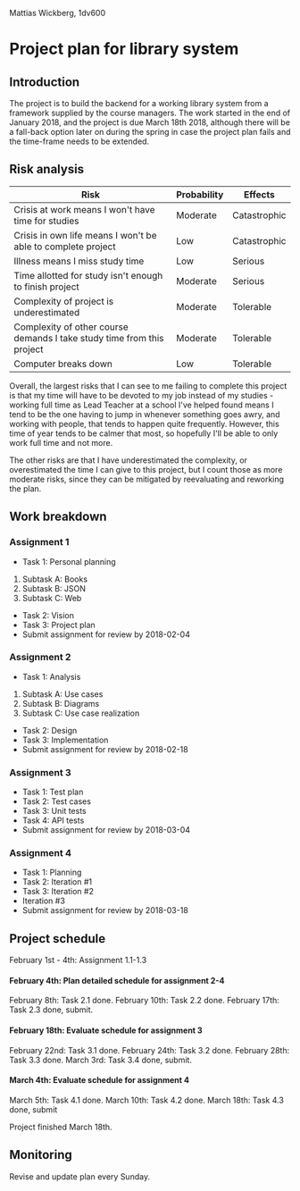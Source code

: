Mattias Wickberg,
1dv600

# Project plan for library system

## Introduction
The project is to build the backend for a working library system from a framework supplied by the course managers. The work started in the end of January 2018, and the project is due March 18th 2018, although there will be a fall-back option later on during the spring in case the project plan fails and the time-frame needs to be extended. 

## Risk analysis

| Risk |Probability|Effects|
|---------------|---------------|---------------|
|Crisis at work means I won't have time for studies|Moderate|Catastrophic|
|Crisis in own life means I won't be able to complete project| Low | Catastrophic|
|Illness means I miss study time|Low|Serious|
|Time allotted for study isn't enough to finish project|Moderate|Serious|
|Complexity of project is underestimated|Moderate|Tolerable|
|Complexity of other course demands I take study time from this project|Moderate|Tolerable|
|Computer breaks down|Low|Tolerable|

Overall, the largest risks that I can see to me failing to complete this project is that my time will have to be devoted to my job instead of my studies - working full time as Lead Teacher at a school I've helped found means I tend to be the one having to jump in whenever something goes awry, and working with people, that tends to happen quite frequently. However, this time of year tends to be calmer that most, so hopefully I'll be able to only work full time and not more. 

The other risks are that I have underestimated the complexity, or overestimated the time I can give to this project, but I count those as more moderate risks, since they can be mitigated by reevaluating and reworking the plan.

## Work breakdown

### Assignment 1
* Task 1: Personal planning
1. Subtask A: Books
2. Subtask B: JSON
3. Subtask C: Web

* Task 2: Vision
* Task 3: Project plan
* Submit assignment for review by 2018-02-04

### Assignment 2
* Task 1: Analysis
1. Subtask A: Use cases
2. Subtask B: Diagrams
3. Subtask C: Use case realization 

* Task 2: Design
* Task 3: Implementation
* Submit assignment for review by 2018-02-18

### Assignment 3

* Task 1: Test plan
* Task 2: Test cases
* Task 3: Unit tests
* Task 4: API tests
* Submit assignment for review by 2018-03-04

### Assignment 4

* Task 1: Planning
* Task 2: Iteration #1
* Task 3: Iteration #2
* Iteration #3
* Submit assignment for review by 2018-03-18


## Project schedule

February 1st - 4th: Assignment 1.1-1.3
#### February 4th: Plan detailed schedule for assignment 2-4

February 8th: Task 2.1 done.
February 10th: Task 2.2 done.
February 17th: Task 2.3 done, submit.

#### February 18th: Evaluate schedule for assignment 3

February 22nd: Task 3.1 done.
February 24th: Task 3.2 done.
February 28th: Task 3.3 done.
March 3rd: Task 3.4 done, submit.

#### March 4th: Evaluate schedule for assignment 4

March 5th: Task 4.1 done. 
March 10th: Task 4.2 done.
March 18th: Task 4.3 done, submit
 
Project finished March 18th.

## Monitoring

Revise and update plan every Sunday. 